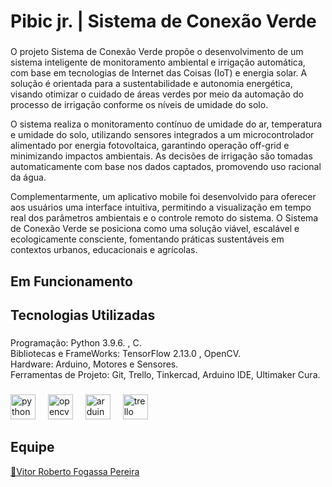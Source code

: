 <h1 align="left">Pibic jr. | Sistema de Conexão Verde</h1>

###

<p align="left">O projeto Sistema de Conexão Verde propõe o desenvolvimento de um sistema inteligente de monitoramento ambiental e irrigação automática, com base em tecnologias de Internet das Coisas (IoT) e energia solar. A solução é orientada para a sustentabilidade e autonomia energética, visando otimizar o cuidado de áreas verdes por meio da automação do processo de irrigação conforme os níveis de umidade do solo.

O sistema realiza o monitoramento contínuo de umidade do ar, temperatura e umidade do solo, utilizando sensores integrados a um microcontrolador alimentado por energia fotovoltaica, garantindo operação off-grid e minimizando impactos ambientais. As decisões de irrigação são tomadas automaticamente com base nos dados captados, promovendo uso racional da água.

Complementarmente, um aplicativo mobile foi desenvolvido para oferecer aos usuários uma interface intuitiva, permitindo a visualização em tempo real dos parâmetros ambientais e o controle remoto do sistema. O Sistema de Conexão Verde se posiciona como uma solução viável, escalável e ecologicamente consciente, fomentando práticas sustentáveis em contextos urbanos, educacionais e agrícolas.</p>


###

<h2 align="left">Em Funcionamento</h2>

###

<h2 align="left">Tecnologias Utilizadas</h2>

###

<p align="left">Programação: Python 3.9.6. , C.<br>Bibliotecas e FrameWorks: TensorFlow 2.13.0 , OpenCV.<br>Hardware: Arduino, Motores e Sensores.<br>Ferramentas de Projeto: Git, Trello, Tinkercad, Arduino IDE, Ultimaker Cura.</p>

###

<div align="left">
  <img src="https://skillicons.dev/icons?i=py" height="40" alt="python logo"  />
  <img width="12" />
  <img src="https://cdn.jsdelivr.net/gh/devicons/devicon/icons/opencv/opencv-original.svg" height="40" alt="opencv logo"  />
  <img width="12" />
  <img src="https://skillicons.dev/icons?i=arduino" height="40" alt="arduino logo"  />
  <img width="12" />
  <img src="https://cdn.jsdelivr.net/gh/devicons/devicon/icons/trello/trello-plain.svg" height="40" alt="trello logo"  />
</div>

<h2 align="left">Equipe</h2>
<a href="https://github.com/Guispf950](https://github.com/VitorRobertoFogassaPereira" target="_blank">🔗Vitor Roberto Fogassa Pereira</a>

###
